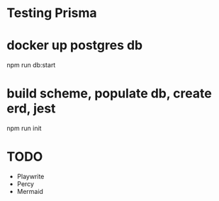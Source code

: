 # Testing Prisma

  # docker up postgres db
  npm run db:start

  # build scheme, populate db, create erd, jest
  npm run init



# TODO

* Playwrite
* Percy
* Mermaid